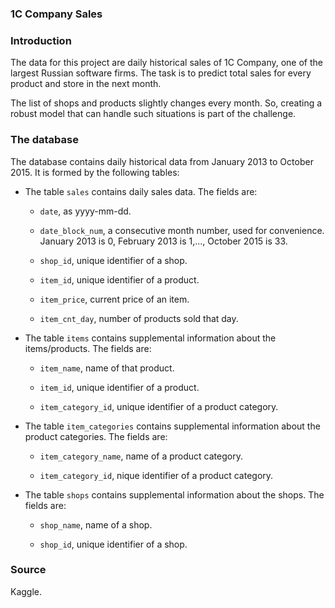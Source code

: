 ### 1C Company Sales

### Introduction

The data for this project are daily historical sales of 1C Company, one of the largest Russian software firms. The task is to predict total sales for every product and store in the next month.

The list of shops and products slightly changes every month. So, creating a robust model that can handle such situations is part of the challenge.

### The database

The database contains daily historical data from January 2013 to October 2015. It is formed by the following tables:

* The table `sales` contains daily sales data. The fields are:

    + `date`, as yyyy-mm-dd.

    + `date_block_num`, a consecutive month number, used for convenience. January 2013 is 0, February 2013 is 1,..., October 2015 is 33.

    + `shop_id`, unique identifier of a shop.

    + `item_id`, unique identifier of a product.

    + `item_price`, current price of an item.

    + `item_cnt_day`, number of products sold that day.

* The table `items` contains supplemental information about the items/products. The fields are:

    + `item_name`, name of that product.

    + `item_id`, unique identifier of a product.

    + `item_category_id`, unique identifier of a product category.

* The table `item_categories` contains supplemental information about the product categories. The fields are:

    + `item_category_name`, name of a product category.

    + `item_category_id`, nique identifier of a product category.

* The table `shops` contains supplemental information about the shops. The fields are:

    + `shop_name`, name of a shop.

    + `shop_id`, unique identifier of a shop.

### Source

Kaggle.
